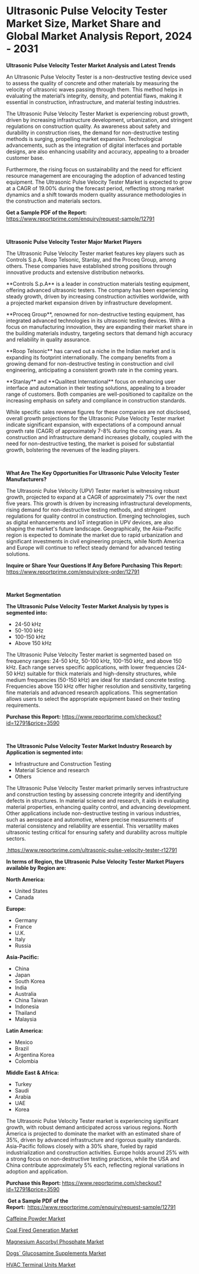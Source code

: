 <p><h1>Ultrasonic Pulse Velocity Tester Market Size, Market Share and Global Market Analysis Report, 2024 - 2031</h1></p><p><strong>Ultrasonic Pulse Velocity Tester Market Analysis and Latest Trends</strong></p>
<p><p>An Ultrasonic Pulse Velocity Tester is a non-destructive testing device used to assess the quality of concrete and other materials by measuring the velocity of ultrasonic waves passing through them. This method helps in evaluating the material’s integrity, density, and potential flaws, making it essential in construction, infrastructure, and material testing industries.</p><p>The Ultrasonic Pulse Velocity Tester Market is experiencing robust growth, driven by increasing infrastructure development, urbanization, and stringent regulations on construction quality. As awareness about safety and durability in construction rises, the demand for non-destructive testing methods is surging, propelling market expansion. Technological advancements, such as the integration of digital interfaces and portable designs, are also enhancing usability and accuracy, appealing to a broader customer base.</p><p>Furthermore, the rising focus on sustainability and the need for efficient resource management are encouraging the adoption of advanced testing equipment. The Ultrasonic Pulse Velocity Tester Market is expected to grow at a CAGR of 19.00% during the forecast period, reflecting strong market dynamics and a shift towards modern quality assurance methodologies in the construction and materials sectors.</p></p>
<p><strong>Get a Sample PDF of the Report:&nbsp;</strong> <a href="https://www.reportprime.com/enquiry/request-sample/12791">https://www.reportprime.com/enquiry/request-sample/12791</a></p>
<p>&nbsp;</p>
<p><strong>Ultrasonic Pulse Velocity Tester Major Market Players</strong></p>
<p><p>The Ultrasonic Pulse Velocity Tester market features key players such as Controls S.p.A, Roop Telsonic, Stanlay, and the Proceq Group, among others. These companies have established strong positions through innovative products and extensive distribution networks.</p><p>**Controls S.p.A** is a leader in construction materials testing equipment, offering advanced ultrasonic testers. The company has been experiencing steady growth, driven by increasing construction activities worldwide, with a projected market expansion driven by infrastructure development.</p><p>**Proceq Group**, renowned for non-destructive testing equipment, has integrated advanced technologies in its ultrasonic testing devices. With a focus on manufacturing innovation, they are expanding their market share in the building materials industry, targeting sectors that demand high accuracy and reliability in quality assurance.</p><p>**Roop Telsonic** has carved out a niche in the Indian market and is expanding its footprint internationally. The company benefits from a growing demand for non-destructive testing in construction and civil engineering, anticipating a consistent growth rate in the coming years.</p><p>**Stanlay** and **Qualitest International** focus on enhancing user interface and automation in their testing solutions, appealing to a broader range of customers. Both companies are well-positioned to capitalize on the increasing emphasis on safety and compliance in construction standards.</p><p>While specific sales revenue figures for these companies are not disclosed, overall growth projections for the Ultrasonic Pulse Velocity Tester market indicate significant expansion, with expectations of a compound annual growth rate (CAGR) of approximately 7-8% during the coming years. As construction and infrastructure demand increases globally, coupled with the need for non-destructive testing, the market is poised for substantial growth, bolstering the revenues of the leading players.</p></p>
<p>&nbsp;</p>
<p><strong>What Are The Key Opportunities For Ultrasonic Pulse Velocity Tester Manufacturers?</strong></p>
<p><p>The Ultrasonic Pulse Velocity (UPV) Tester market is witnessing robust growth, projected to expand at a CAGR of approximately 7% over the next five years. This growth is driven by increasing infrastructural developments, rising demand for non-destructive testing methods, and stringent regulations for quality control in construction. Emerging technologies, such as digital enhancements and IoT integration in UPV devices, are also shaping the market's future landscape. Geographically, the Asia-Pacific region is expected to dominate the market due to rapid urbanization and significant investments in civil engineering projects, while North America and Europe will continue to reflect steady demand for advanced testing solutions.</p></p>
<p><strong>Inquire or Share Your Questions If Any Before Purchasing This Report:</strong> <a href="https://www.reportprime.com/enquiry/pre-order/12791">https://www.reportprime.com/enquiry/pre-order/12791</a></p>
<p>&nbsp;</p>
<p><strong>Market Segmentation</strong></p>
<p><strong>The Ultrasonic Pulse Velocity Tester Market Analysis by types is segmented into:</strong></p>
<p><ul><li>24-50 kHz</li><li>50-100 kHz</li><li>100-150 kHz</li><li>Above 150 kHz</li></ul></p>
<p><p>The Ultrasonic Pulse Velocity Tester market is segmented based on frequency ranges: 24-50 kHz, 50-100 kHz, 100-150 kHz, and above 150 kHz. Each range serves specific applications, with lower frequencies (24-50 kHz) suitable for thick materials and high-density structures, while medium frequencies (50-150 kHz) are ideal for standard concrete testing. Frequencies above 150 kHz offer higher resolution and sensitivity, targeting fine materials and advanced research applications. This segmentation allows users to select the appropriate equipment based on their testing requirements.</p></p>
<p><strong>Purchase this Report:&nbsp;</strong><a href="https://www.reportprime.com/checkout?id=12791&price=3590">https://www.reportprime.com/checkout?id=12791&price=3590</a></p>
<p>&nbsp;</p>
<p><strong>The Ultrasonic Pulse Velocity Tester Market Industry Research by Application is segmented into:</strong></p>
<p><ul><li>Infrastructure and Construction Testing</li><li>Material Science and research</li><li>Others</li></ul></p>
<p><p>The Ultrasonic Pulse Velocity Tester market primarily serves infrastructure and construction testing by assessing concrete integrity and identifying defects in structures. In material science and research, it aids in evaluating material properties, enhancing quality control, and advancing development. Other applications include non-destructive testing in various industries, such as aerospace and automotive, where precise measurements of material consistency and reliability are essential. This versatility makes ultrasonic testing critical for ensuring safety and durability across multiple sectors.</p></p>
<p><a href="https://www.reportprime.com/ultrasonic-pulse-velocity-tester-r12791">&nbsp;https://www.reportprime.com/ultrasonic-pulse-velocity-tester-r12791</a></p>
<p><strong>In terms of Region, the Ultrasonic Pulse Velocity Tester Market Players available by Region are:</strong></p>
<p>
    <p> <strong> North America: </strong>
        <ul>
            <li>United States</li>
            <li>Canada</li>
        </ul>
        </p> 
    <p> <strong> Europe: </strong>
        <ul>
            <li>Germany</li>
            <li>France</li>
            <li>U.K.</li>
            <li>Italy</li>
            <li>Russia</li>
        </ul>
        </p> 
    <p> <strong> Asia-Pacific: </strong>
        <ul>
            <li>China</li>
            <li>Japan</li>
            <li>South Korea</li>
            <li>India</li>
            <li>Australia</li>
            <li>China Taiwan</li>
            <li>Indonesia</li>
            <li>Thailand</li>
            <li>Malaysia</li>
        </ul>
        </p> 
    <p> <strong> Latin America: </strong>
        <ul>
            <li>Mexico</li>
            <li>Brazil</li>
            <li>Argentina Korea</li>
            <li>Colombia</li>
        </ul>
        </p> 
    <p> <strong> Middle East & Africa: </strong>
        <ul>
            <li>Turkey</li>
            <li>Saudi</li>
            <li>Arabia</li>
            <li>UAE</li>
            <li>Korea</li>
        </ul>
    </p>
    </p>
<p><p>The Ultrasonic Pulse Velocity Tester market is experiencing significant growth, with robust demand anticipated across various regions. North America is projected to dominate the market with an estimated share of 35%, driven by advanced infrastructure and rigorous quality standards. Asia-Pacific follows closely with a 30% share, fueled by rapid industrialization and construction activities. Europe holds around 25% with a strong focus on non-destructive testing practices, while the USA and China contribute approximately 5% each, reflecting regional variations in adoption and application.</p></p>
<p><strong>Purchase this Report: </strong><a href="https://www.reportprime.com/checkout?id=12791&price=3590">https://www.reportprime.com/checkout?id=12791&price=3590</a></p>
<p>&nbsp;<strong>Get a Sample PDF of the Report:&nbsp;&nbsp;</strong><a href="https://www.reportprime.com/enquiry/request-sample/12791">https://www.reportprime.com/enquiry/request-sample/12791</a></p>
<p><strong></strong></p>
<p><p><a href="https://medium.com/@carlahoustonh51/what-are-the-emerging-market-trends-of-caffeine-powder-market-a6fbb26510b1">Caffeine Powder Market</a></p><p><a href="https://www.linkedin.com/pulse/global-perspectives-coal-fired-generation-market-trends-forecast-bxjec?trackingId=G93E4gzPRZulvpukQ6cCYw%3D%3D">Coal Fired Generation Market</a></p><p><a href="https://issuu.com/reportprime-2/docs/magnesium-ascorbyl-phosphate-market_5b96e281c88916">Magnesium Ascorbyl Phosphate Market</a></p><p><a href="https://issuu.com/reportprime-2/docs/dogs-glucosamine-supplements-market_afbe61d47fa785">Dogs` Glucosamine Supplements Market</a></p><p><a href="https://github.com/LaurenHoover80/Market-Research-Report-List-1/blob/main/hvac-terminal-units-market.md">HVAC Terminal Units Market</a></p></p>